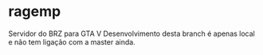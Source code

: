 # ragemp
Servidor do BRZ para GTA V
Desenvolvimento desta branch é apenas local e não tem ligação com a master ainda.
